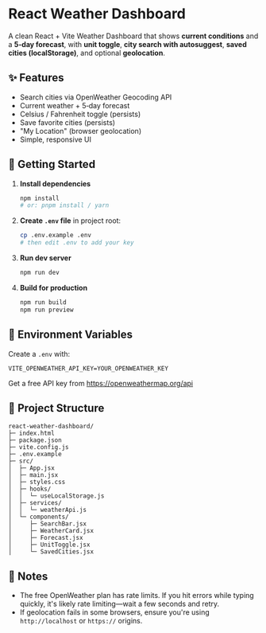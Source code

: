 # React Weather Dashboard

A clean React + Vite Weather Dashboard that shows **current conditions** and a **5‑day forecast**, with **unit toggle**, **city search with autosuggest**, **saved cities (localStorage)**, and optional **geolocation**.

## ✨ Features
- Search cities via OpenWeather Geocoding API
- Current weather + 5‑day forecast
- Celsius / Fahrenheit toggle (persists)
- Save favorite cities (persists)
- "My Location" (browser geolocation)
- Simple, responsive UI

## 🚀 Getting Started
1. **Install dependencies**
   ```bash
   npm install
   # or: pnpm install / yarn
   ```

2. **Create `.env` file** in project root:
   ```bash
   cp .env.example .env
   # then edit .env to add your key
   ```

3. **Run dev server**
   ```bash
   npm run dev
   ```

4. **Build for production**
   ```bash
   npm run build
   npm run preview
   ```

## 🔐 Environment Variables
Create a `.env` with:
```
VITE_OPENWEATHER_API_KEY=YOUR_OPENWEATHER_KEY
```
Get a free API key from https://openweathermap.org/api

## 🧱 Project Structure
```
react-weather-dashboard/
├─ index.html
├─ package.json
├─ vite.config.js
├─ .env.example
├─ src/
│  ├─ App.jsx
│  ├─ main.jsx
│  ├─ styles.css
│  ├─ hooks/
│  │  └─ useLocalStorage.js
│  ├─ services/
│  │  └─ weatherApi.js
│  └─ components/
│     ├─ SearchBar.jsx
│     ├─ WeatherCard.jsx
│     ├─ Forecast.jsx
│     ├─ UnitToggle.jsx
│     └─ SavedCities.jsx
```

## 🧪 Notes
- The free OpenWeather plan has rate limits. If you hit errors while typing quickly, it's likely rate limiting—wait a few seconds and retry.
- If geolocation fails in some browsers, ensure you're using `http://localhost` or `https://` origins.
